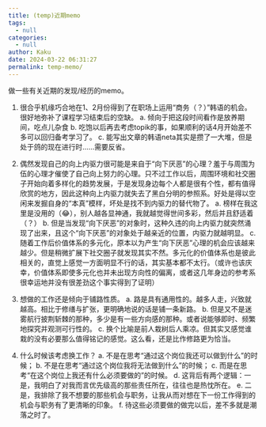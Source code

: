 ```yaml
---
title: (temp)近期memo
tags:
  - null
categories:
  - null
author: Kaku
date: 2024-03-22 06:31:27
permalink: temp-memo/
---
```


做一些有关近期的发现/经历的memo。

1. 很合乎机缘巧合地在1、2月份得到了在职场上运用“商务（？）”韩语的机会。很好地弥补了课程学习结束后的空缺。
  a. 倾向于把这段时间看作是放养期间，吃点儿杂食
  b. 吃饱以后再去考虑topik的事，如果顺利的话4月开始差不多可以回归备考学习了。 
  c. 能写出文章的韩语neta其实是攒了一大堆，但是处于鸽的现在进行时……需要反省。

2. 偶然发现自己的向上内驱力很可能是来自于“向下厌恶”的心理？羞于与周围为伍的心理才催使了自己向上努力的心理。只不过工作以后，周围环境和社交圈子开始向着多样化的趋势发展，于是发现身边每个人都是很有个性，都有值得欣赏的地方，因此这种向上内驱力就失去了黑白分明的参照系。好处是得以空闲来发掘自身的“本真”模样，坏处是找不到内驱力的替代物了。
  a. 榜样在我这里是没用的（😂），别人越各显神通，我就越觉得世间多彩，然后并且舒适着（？）
  b. 但是当发现“向下厌恶”的对象时，这种久违的向上内驱力就突然涌现了出来，且这个“向下厌恶”的对象处于越亲近的位置，内驱力就越明显。
  c. 随着工作后价值体系的多元化，原本以为产生“向下厌恶”心理的机会应该越来越少。但是稍微扩展下社交圈子就发现其实不然。多元化的价值体系也是彼此相关的，直觉上感觉一方面明显不行的话，其实基本都不太行。（或许也该庆幸，价值体系即使多元化也并未出现方向性的偏离，或者这几年身边的参考系很幸运地并没有很差劲这个事实得到了证明）

3. 想做的工作还是倾向于铺路性质。
  a. 路是具有通用性的。越多人走，兴致就越高。相比于修缮与扩张，更明确地说的话是铺一条新路。
  b. 但是又不是迷雾航行披荆斩棘的那种，多少是有一些方向感的那种。或者说能够即时、频繁地探究并观测可行性的。
  c. 换个比喻是前人栽树后人乘凉。但其实又感觉谁栽的没有必要那么值得铭记的感觉。这么看，还是比作修路更为恰当。

4. 什么时候该考虑换工作？
  a. 不是在思考“通过这个岗位我还可以做到什么”的时候；
  b. 不是在思考“通过这个岗位我将无法做到什么”的时候；
  c. 而是在思考“在这个岗位上我还有什么必须要做的”的时候。
  d. 这背后有两个逻辑：一是，我明白了对我而言优先级高的那些责任所在，往往也是热忱所在。
  e. 二是，我排除了我不想要的那些机会与职务，让我从而对想在下一份工作得到的机会与职务有了更清晰的印象。
  f. 待这些必须要做的做完以后，差不多就是潮落之时了。
